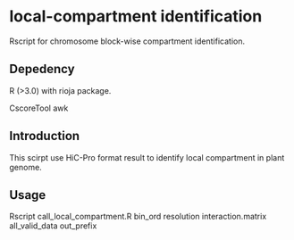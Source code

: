# local-compartment identification
Rscript for chromosome block-wise compartment identification.
## Depedency

R (>3.0) with rioja package.

CscoreTool
awk
## Introduction
This scirpt use HiC-Pro format result to identify local compartment in plant genome.
## Usage
Rscript call_local_compartment.R bin_ord resolution interaction.matrix all_valid_data out_prefix 
